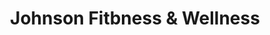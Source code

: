 ---
title: "Johnson Fitbness & Wellness"
url: /berlin/johnson-fitbness-und-wellness/
shop: Sport
---